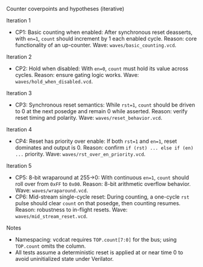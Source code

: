 Counter coverpoints and hypotheses (iterative)

Iteration 1
- CP1: Basic counting when enabled: After synchronous reset deasserts, with `en=1`, `count` should increment by 1 each enabled cycle. Reason: core functionality of an up-counter. Wave: `waves/basic_counting.vcd`.

Iteration 2
- CP2: Hold when disabled: With `en=0`, `count` must hold its value across cycles. Reason: ensure gating logic works. Wave: `waves/hold_when_disabled.vcd`.

Iteration 3
- CP3: Synchronous reset semantics: While `rst=1`, `count` should be driven to 0 at the next posedge and remain 0 while asserted. Reason: verify reset timing and polarity. Wave: `waves/reset_behavior.vcd`.

Iteration 4
- CP4: Reset has priority over enable: If both `rst=1` and `en=1`, reset dominates and output is 0. Reason: confirm `if (rst) ... else if (en) ...` priority. Wave: `waves/rst_over_en_priority.vcd`.

Iteration 5
- CP5: 8-bit wraparound at 255→0: With continuous `en=1`, `count` should roll over from `0xFF` to `0x00`. Reason: 8-bit arithmetic overflow behavior. Wave: `waves/wraparound.vcd`.
- CP6: Mid-stream single-cycle reset: During counting, a one-cycle `rst` pulse should clear `count` on that posedge, then counting resumes. Reason: robustness to in-flight resets. Wave: `waves/mid_stream_reset.vcd`.

Notes
- Namespacing: vcdcat requires `TOP.count[7:0]` for the bus; using `TOP.count` omits the column.
- All tests assume a deterministic reset is applied at or near time 0 to avoid uninitialized state under Verilator.

